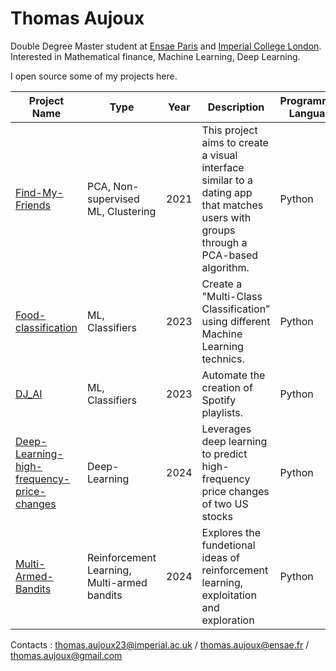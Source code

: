 # Thomas Aujoux

Double Degree Master student at [Ensae Paris](https://www.ensae.fr/en/) and [Imperial College London](https://www.imperial.ac.uk/study/courses/postgraduate-taught/mathematics-finance/). Interested in Mathematical finance, Machine Learning, Deep Learning. 

I open source some of my projects here. 

| Project Name | Type      | Year | Description                                  | Programming Language |
|--------------|-----------|------|----------------------------------------------|--------------|
| [Find-My-Friends](https://github.com/Thomasaujoux/Find-My-Friends)     | PCA, Non-supervised ML, Clustering   | 2021 | This project aims to create a visual interface similar to a dating app that matches users with groups through a PCA-based algorithm.       | Python |
| [Food-classification](https://github.com/Thomasaujoux/food-classification)       | ML, Classifiers   | 2023 | Create a "Multi-Class Classification" using different Machine Learning technics. | Python |
| [DJ_AI](https://github.com/Thomasaujoux/DJ_AI)       | ML, Classifiers   | 2023 | Automate the creation of Spotify playlists. | Python |
| [Deep-Learning-high-frequency-price-changes](https://github.com/Thomasaujoux/Deep-Learning-high-frequency-price-changes)      | Deep-Learning | 2024 | Leverages deep learning to predict high-frequency price changes of two US stocks | Python |
| [Multi-Armed-Bandits](https://github.com/Thomasaujoux/Multi-Armed-Bandits) | Reinforcement Learning, Multi-armed bandits | 2024| Explores the fundetional ideas of reinforcement learning, exploitation and exploration | Python |

Contacts : thomas.aujoux23@imperial.ac.uk
/ thomas.aujoux@ensae.fr
/ thomas.aujoux@gmail.com
